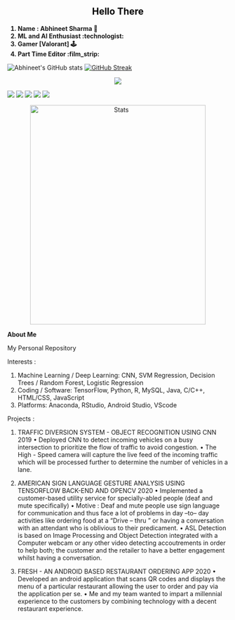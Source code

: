 <font color="black">
<h2 align="center">
  Hello There
  </h2>
</font>
<ol>
  <b>
  <li> Name : Abhineet Sharma 💾</li>
  <li> ML and AI Enthusiast :technologist:</li>
  <li> Gamer [Valorant] 🕹️</li>
  <li> Part Time Editor :film_strip:</li>
   </b>
</ol>

![Abhineet's GitHub stats](https://github-readme-stats.vercel.app/api?username=divergent99&show_icons=true&theme=radical)
[![GitHub Streak](http://github-readme-streak-stats.herokuapp.com?user=divergent99&theme=dark&date_format=M%20j%5B%2C%20Y%5D)](https://git.io/streak-stats)

<p align="center">
<a href="https://github.com/divergent99/github-readme-stats">
  <img align="center" src="https://github-readme-stats.vercel.app/api/top-langs/?username=divergent99&layout=compact" />
</a> 

![](https://img.shields.io/badge/OS-Windows-informational?style=flat&logo=<windows>&logoColor=white&color=2bbc8a) ![](https://img.shields.io/badge/Code-Python-informational?style=flat&logo=<LOGO_NAME>&logoColor=white&color=2bbc8a) ![](https://img.shields.io/badge/Code-Java-informational?style=flat&logo=<LOGO_NAME>&logoColor=white&color=2bbc8a) ![](https://img.shields.io/badge/Tools-MySQL-informational?style=flat&logo=<LOGO_NAME>&logoColor=white&color=2bbc8a)
![](https://komarev.com/ghpvc/?username=divergent99&color=green)
</p>
  
<p align="center">
  <img src="https://github.com/divergent99/divergent99/blob/main/Valorant%20Stats%201.png" alt="Stats" width="400" height="500">
</p>

<b>About Me</b>

My Personal Repository

Interests : 
1. Machine Learning / Deep Learning: CNN, SVM Regression, Decision Trees / Random Forest, Logistic Regression
2. Coding / Software: TensorFlow, Python, R, MySQL, Java, C/C++, HTML/CSS, JavaScript
3. Platforms: Anaconda, RStudio, Android Studio, VScode

Projects : 

1. TRAFFIC DIVERSION SYSTEM - OBJECT RECOGNITION USING CNN 2019
• Deployed CNN to detect incoming vehicles on a busy intersection to prioritize the flow of traffic to avoid congestion.
• The High - Speed camera will capture the live feed of the incoming traffic which will be processed further to determine the number of
vehicles in a lane.

2. AMERICAN SIGN LANGUAGE GESTURE ANALYSIS USING TENSORFLOW BACK-END AND OPENCV 2020
• Implemented a customer-based utility service for specially-abled people (deaf and mute specifically)
• Motive : Deaf and mute people use sign language for communication and thus face a lot of problems in day –to– day activities like
ordering food at a “Drive – thru ” or having a conversation with an attendant who is oblivious to their predicament.
• ASL Detection is based on Image Processing and Object Detection integrated with a Computer webcam or any other video detecting
accoutrements in order to help both; the customer and the retailer to have a better engagement whilst having a conversation. 

3. FRESH - AN ANDROID BASED RESTAURANT ORDERING APP 2020
• Developed an android application that scans QR codes and displays the menu of a particular restaurant allowing the user to order and pay
via the application per se.
• Me and my team wanted to impart a millennial experience to the customers by combining technology with a decent restaurant experience.
